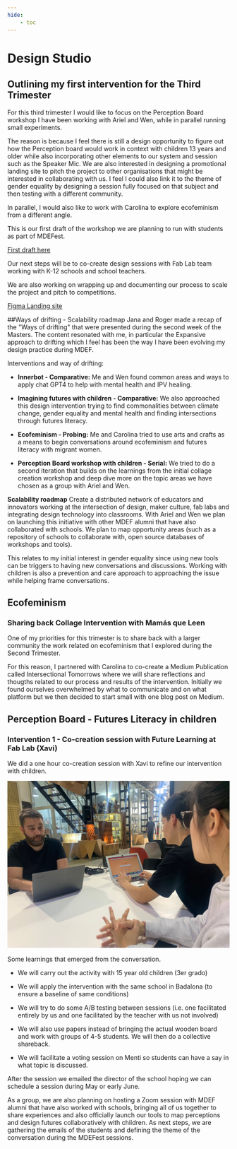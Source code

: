 ```yaml
---
hide:
    - toc
---
```


# Design Studio

## Outlining my first intervention for the Third Trimester
For this third trimester I would like to focus on the Perception Board workshop I have been working with Ariel and Wen, while in parallel running small experiments.

The reason is because I feel there is still a design opportunity to figure out how the Perception board would work in context with children 13 years and older while also incorporating other elements to our system and session such as the Speaker Mic. We are also interested in designing a promotional landing site to pitch the project to other organisations that might be interested in collaborating with us. I feel I could also link it to the theme of gender equality by designing a session fully focused on that subject and then testing with a different community.

In parallel, I would also like to work with Carolina to explore ecofeminism from a different angle.

This is our first draft of the workshop we are planning to run with students as part of MDEFest.

[First draft here](https://docs.google.com/document/d/1oL71yZQzWA71ws4Rr8KWr7-Eeh0ljLj6PJy49fh3j8g/edit?usp=sharing)

Our next steps will be to co-create design sessions with Fab Lab team working with K-12 schools and school teachers.

We are also working on wrapping up and documenting our process to scale the project and pitch to competitions.

[Figma Landing site](https://www.figma.com/file/uOMyI6194EmIxtUgXjSZdM/Little-Big-Futures?node-id=46%3A2&t=Lr7tCo9V2w7nYxTp-1)

##Ways of drifting - Scalability roadmap
Jana and Roger made a recap of the "Ways of drifting" that were presented during the second week of the Masters. The content resonated with me, in particular the Expansive approach to drifting which I feel has been the way I have been evolving my design practice during MDEF.

Interventions and way of drifting:

- **Innerbot - Comparative:** Me and Wen found common areas and ways to apply chat GPT4 to help with mental health and IPV healing.

- **Imagining futures with children - Comparative:** We also approached this design intervention trying to find commonalities between climate change, gender equality and mental health and finding intersections through futures literacy.

- **Ecofeminism - Probing:** Me and Carolina tried to use arts and crafts as a means to begin conversations around ecofeminism and futures literacy with migrant women.

- **Perception Board workshop with children - Serial:** We tried to do a second iteration that builds on the learnings from the initial collage creation workshop and deep dive more on the topic areas we have chosen as a group with Ariel and Wen.

**Scalability roadmap**
Create a distributed network of educators and innovators working at the intersection of design, maker culture, fab labs and integrating design technology into classrooms. With Ariel and Wen we plan on launching this initiative with other MDEF alumni that have also collaborated with schools. We plan to map opportunity areas (such as a repository of schools to collaborate with, open source databases of workshops and tools).

This relates to my initial interest in gender equality since using new tools can be triggers to having new conversations and discussions. Working with children is also a prevention and care approach to approaching the issue while helping frame conversations.

## Ecofeminism
### Sharing back Collage Intervention with Mamás que Leen
One of my priorities for this trimester is to share back with a larger community the work related on ecofeminism that I explored during the Second Trimester.

For this reason, I partnered with Carolina to co-create a Medium Publication called Intersectional Tomorrows where we will share reflections and thougths related to our process and results of the intervention. Initially we found ourselves overwhelmed by what to communicate and on what platform but we then decided to start small with one blog post on Medium.

## Perception Board - Futures Literacy in children

### Intervention 1 - Co-creation session with Future Learning at Fab Lab (Xavi)
We did a one hour co-creation session with Xavi to refine our intervention with children.

![](../images/MT03/xavi.jpeg)

Some learnings that emerged from the conversation.

- We will carry out the activity with 15 year old children (3er grado)

- We will apply the intervention with the same school in Badalona (to ensure a baseline of same conditions)

- We will try to do some A/B testing between sessions (i.e. one facilitated entirely by us and one facilitated by the teacher with us not involved)

- We will also use papers instead of bringing the actual wooden board and work with groups of 4-5 students. We will then do a collective shareback.

- We will facilitate a voting session on Menti so students can have a say in what topic is discussed.

After the session we emailed the director of the school hoping we can schedule a session during May or early June.

As a group, we are also planning on hosting a Zoom session with MDEF alumni that have also worked with schools, bringing all of us together to share experiences and also officially launch our tools to map perceptions and design futures collaboratively with children. As next steps, we are gathering the emails of the students and defining the theme of the conversation during the MDEFest sessions.
